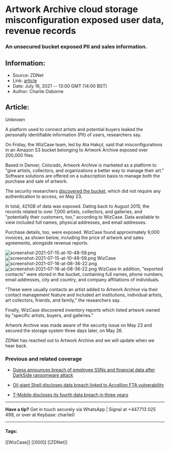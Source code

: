 # Artwork Archive cloud storage misconfiguration exposed user data, revenue records
### An unsecured bucket exposed PII and sales information.

## Information:
+ Source: ZDNet
+ Link: [article](https://www.zdnet.com/article/artwork-archive-cloud-storage-misconfiguration-exposed-user-data-revenue-records/)
+ Date: July 16, 2021 -- 13:00 GMT (14:00 BST)
+ Author: Charlie Osborne


## Article:
Unknown

A platform used to connect artists and potential buyers leaked the personally identifiable information (PII) of users, researchers say. 


On Friday, the WizCase team, led by Ata Hakçıl, said that misconfigurations in an Amazon S3 bucket belonging to Artwork Archive exposed over 200,000 files. 

Based in Denver, Colorado, Artwork Archive is marketed as a platform to "give artists, collectors, and organizations a better way to manage their art." Software solutions are offered on a subscription basis to manage both the purchase and sale of artwork. 

The security researchers [discovered the bucket](https://www.wizcase.com/blog/artworkarchive-breach-report), which did not require any authentication to access, on May 23.

In total, 421GB of data was exposed. Dating back to August 2015, the records related to over 7,000 artists, collectors, and galleries, and "potentially their customers, too," according to WizCase. Data available to view included full names, physical addresses, and email addresses.  

Purchase details, too, were exposed. WizCase found approximately 9,000 invoices, as shown below, including the price of artwork and sales agreements, alongside revenue reports. 

![screenshot-2021-07-15-at-10-48-59.png]()![screenshot-2021-07-15-at-10-48-59.png](https://www.zdnet.com/a/hub/i/r/2021/07/15/e3dd47e4-86a8-46ae-8fe6-2faab0064456/resize/470xauto/b9456c6f5f56e68dc60df2ee152d2262/screenshot-2021-07-15-at-10-48-59.png)
 WizCase
 ![screenshot-2021-07-16-at-08-36-22.png]()![screenshot-2021-07-16-at-08-36-22.png](https://www.zdnet.com/a/hub/i/2021/07/16/c9c0888c-e39b-4f18-97b7-3a5c26ba5bd0/screenshot-2021-07-16-at-08-36-22.png)
 WizCase
 In addition, "exported contacts" were stored in the bucket, containing full names, phone numbers, email addresses, city and country, and company affiliations of individuals.






"These were usually contacts an artist added to Artwork Archive via their contact management feature and included art institutions, individual artists, art collectors, friends, and family," the researchers say.  

Finally, WizCase discovered inventory reports which listed artwork owned by "specific artists, buyers, and galleries."  

Artwork Archive was made aware of the security issue on May 23 and secured the storage system three days later, on May 26.  

ZDNet has reached out to Artwork Archive and we will update when we hear back.  

###  Previous and related coverage

* [Guess announces breach of employee SSNs and financial data after DarkSide ransomware attack](https://www.zdnet.com/article/guess-announces-breach-of-employee-ssns-and-financial-data-after-darkside-attack/)  

* [Oil giant Shell discloses data breach linked to Accellion FTA vulnerability](https://www.zdnet.com/article/oil-giant-shell-discloses-data-breach-linked-to-accellion-fta-vulnerability/)  

* [T-Mobile discloses its fourth data breach in three years](https://www.zdnet.com/article/t-mobile-discloses-its-fourth-data-breach-in-three-years/)  




---

**Have a tip?** Get in touch securely via WhatsApp | Signal at +447713 025 499, or over at Keybase: charlie0



---





#### Tags:
[[WizCase]] [[000]] [[ZDNet]]

